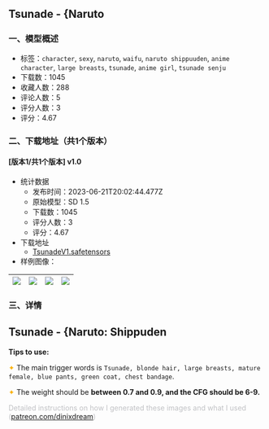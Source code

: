 ## Tsunade - {Naruto
### 一、模型概述

- 标签：`character`, `sexy`, `naruto`, `waifu`, `naruto shippuuden`, `anime character`, `large breasts`, `tsunade`, `anime girl`, `tsunade senju`
- 下载数：1045
- 收藏人数：288
- 评论人数：5
- 评分人数：3
- 评分：4.67

### 二、下载地址（共1个版本）

#### [版本1/共1个版本] v1.0

- 统计数据
  - 发布时间：2023-06-21T20:02:44.477Z
  - 原始模型：SD 1.5
  - 下载数：1045
  - 评分人数：3
  - 评分：4.67
- 下载地址
  - [TsunadeV1.safetensors](https://civitai.com/api/download/models/101112)
- 样例图像：

| <img src="https://image.civitai.com/xG1nkqKTMzGDvpLrqFT7WA/3562663a-8181-4f5e-b23b-35dfde0b6784/width=450/1236252.jpeg" /> | <img src="https://image.civitai.com/xG1nkqKTMzGDvpLrqFT7WA/511ade36-1d03-47de-947e-c79be687c89b/width=450/1236254.jpeg" /> | <img src="https://image.civitai.com/xG1nkqKTMzGDvpLrqFT7WA/86f46181-a852-4f50-9317-007bb29b5ff0/width=450/1236235.jpeg" /> | <img src="https://image.civitai.com/xG1nkqKTMzGDvpLrqFT7WA/03d3697b-103d-4a08-ae0e-9b50c0f88fed/width=450/1236253.jpeg" /> |
| ---- | ---- | ---- | ---- |


### 三、详情
<h2 id="heading-43">Tsunade - {Naruto: Shippuden</h2><p><strong>Tips to use:</strong></p><p><span style="color:rgb(250, 176, 5)">✦</span><span style="color:rgb(0, 0, 0)"> </span>The main trigger words is <code>Tsunade, blonde hair, large breasts, mature female, blue pants, green coat, chest bandage</code>.</p><p><span style="color:rgb(250, 176, 5)">✦</span><span style="color:rgb(0, 0, 0)"> </span>The weight should be <strong>between 0.7 and 0.9, and the CFG should be 6-9.</strong></p><p></p><p><span style="color:rgb(193, 194, 197)">Detailed instructions on how I generated these images and what I used (</span><a target="_blank" rel="ugc" href="http://patreon.com/dinixdream">patreon.com/dinixdream</a><span style="color:rgb(193, 194, 197)">)</span></p><p></p>